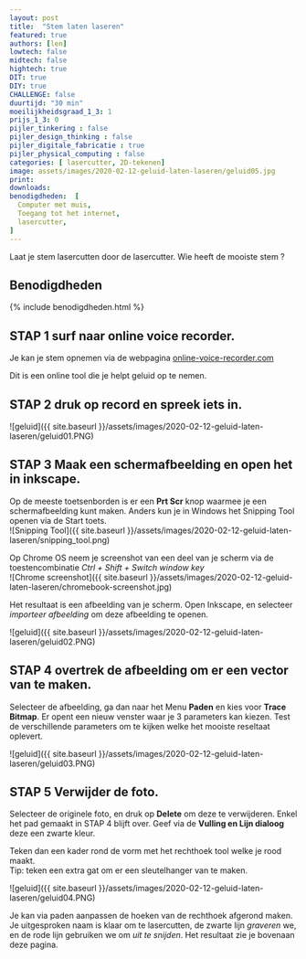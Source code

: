 ```yaml
---
layout: post
title:  "Stem laten laseren"
featured: true
authors: [len]
lowtech: false
midtech: false
hightech: true
DIT: true
DIY: true
CHALLENGE: false
duurtijd: "30 min"
moeilijkheidsgraad_1_3: 1
prijs_1_3: 0
pijler_tinkering : false
pijler_design_thinking : false
pijler_digitale_fabricatie : true
pijler_physical_computing : false
categories: [ lasercutter, 2D-tekenen]
image: assets/images/2020-02-12-geluid-laten-laseren/geluid05.jpg
print: 
downloads:
benodigdheden:  [
  Computer met muis,
  Toegang tot het internet,
  lasercutter,
]
---
```

Laat je stem lasercutten door de lasercutter. Wie heeft de mooiste stem ?  

## Benodigdheden

{% include benodigdheden.html %}

## STAP 1 surf naar online voice recorder. 

Je kan je stem opnemen via de webpagina [online-voice-recorder.com](https://online-voice-recorder.com/)

Dit is een online tool die je helpt geluid op te nemen.  

## STAP 2 druk op record en spreek iets in. 

![geluid]({{ site.baseurl }}/assets/images/2020-02-12-geluid-laten-laseren/geluid01.PNG)

## STAP 3 Maak een schermafbeelding en open het in inkscape. 

Op de meeste toetsenborden is er een **Prt Scr** knop waarmee je een schermafbeelding kunt maken. Anders kun je in Windows het Snipping Tool openen via de Start toets.  
![Snipping Tool]({{ site.baseurl }}/assets/images/2020-02-12-geluid-laten-laseren/snipping_tool.png)

Op Chrome OS neem je screenshot van een deel van je scherm via de toestencombinatie *Ctrl + Shift + Switch window key*  
![Chrome screenshot]({{ site.baseurl }}/assets/images/2020-02-12-geluid-laten-laseren/chromebook-screenshot.jpg)

Het resultaat is een afbeelding van je scherm. Open Inkscape, en selecteer *importeer afbeelding* om deze afbeelding te openen.

![geluid]({{ site.baseurl }}/assets/images/2020-02-12-geluid-laten-laseren/geluid02.PNG)

## STAP 4 overtrek de afbeelding om er een vector van te maken. 

Selecteer de afbeelding, ga dan naar het Menu **Paden** en kies voor **Trace Bitmap**. Er opent een nieuw venster waar je 3 parameters kan kiezen. 
Test de verschillende parameters om te kijken welke het mooiste reseltaat oplevert. 

![geluid]({{ site.baseurl }}/assets/images/2020-02-12-geluid-laten-laseren/geluid03.PNG)


## STAP 5 Verwijder de foto. 

Selecteer de originele foto, en druk op **Delete** om deze te verwijderen. Enkel het pad gemaakt in STAP 4 blijft over. Geef via de **Vulling en Lijn dialoog** deze een zwarte kleur. 

Teken dan een kader rond de vorm met het rechthoek tool welke je rood maakt.  
Tip: teken een extra gat om er een sleutelhanger van te maken. 

![geluid]({{ site.baseurl }}/assets/images/2020-02-12-geluid-laten-laseren/geluid04.PNG) 

Je kan via paden aanpassen de hoeken van de rechthoek afgerond maken. Je uitgesproken naam is klaar om te lasercutten, de zwarte lijn *graveren* we, en de rode lijn gebruiken we om *uit te snijden*. Het resultaat zie je bovenaan deze pagina.

